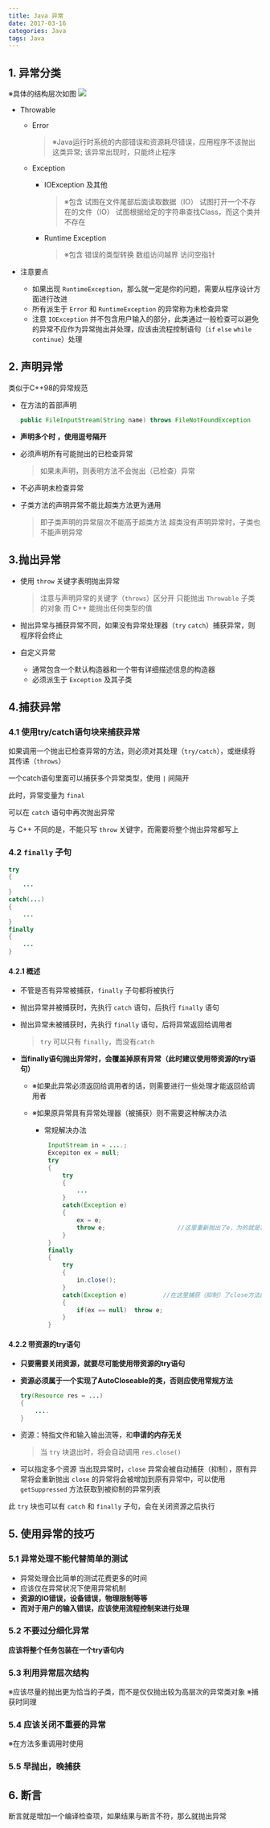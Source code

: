 ```yaml
---
title: Java 异常
date: 2017-03-16
categories: Java
tags: Java
---
```



## 1. 异常分类

※具体的结构层次如图
![](http://img.my.csdn.net/uploads/201310/29/1383051170_4167.jpeg)

<!-- more -->

- Throwable
    - Error

        > ※Java运行时系统的内部错误和资源耗尽错误，应用程序不该抛出这类异常;
        该异常出现时，只能终止程序

    - Exception
        - IOException 及其他

            > ※包含
        	试图在文件尾部后面读取数据（IO）
        	试图打开一个不存在的文件（IO）
        	试图根据给定的字符串查找Class，而这个类并不存在

        - Runtime Exception

            > ※包含
	        错误的类型转换
	        数组访问越界
	        访问空指针

- 注意要点
    - 如果出现 `RuntimeException`，那么就一定是你的问题，需要从程序设计方面进行改进
    - 所有派生于 `Error` 和 `RuntimeException` 的异常称为未检查异常
    - 注意 `IOException` 并不包含用户输入的部分，此类通过一般检查可以避免的异常不应作为异常抛出并处理，应该由流程控制语句（`if` `else` `while` `continue`）处理




## 2. 声明异常

类似于C++98的异常规范

- 在方法的首部声明

    ```java
    public FileInputStream(String name) throws FileNotFoundException
    ```

- **声明多个时 ，使用逗号隔开**
- 必须声明所有可能抛出的已检查异常

    > 如果未声明，则表明方法不会抛出（已检查）异常

- 不必声明未检查异常
- 子类方法的声明异常不能比超类方法更为通用

    > 即子类声明的异常层次不能高于超类方法
    > 超类没有声明异常时，子类也不能声明异常

## 3.抛出异常

- 使用 `throw` 关键字表明抛出异常

    > 注意与声明异常的关键字（`throws`）区分开
    > 只能抛出 `Throwable` 子类的对象
    > 而 C++ 能抛出任何类型的值

- 抛出异常与捕获异常不同，如果没有异常处理器（`try` `catch`）捕获异常，则程序将会终止
- 自定义异常
    - 通常包含一个默认构造器和一个带有详细描述信息的构造器
    - 必须派生于 `Exception` 及其子类




## 4.捕获异常

### 4.1 使用try/catch语句块来捕获异常

如果调用一个抛出已检查异常的方法，则必须对其处理（`try/catch`），或继续将其传递（`throws`）

一个catch语句里面可以捕获多个异常类型，使用 `|` 间隔开

此时，异常变量为 `final`

可以在 `catch` 语句中再次抛出异常

与 C++ 不同的是，不能只写 `throw` 关键字，而需要将整个抛出异常都写上

### 4.2 `finally` 子句

```java
try
{
	...
}
catch(...)
{
	...
}
finally
{
	...
}
```

#### 4.2.1 概述

- 不管是否有异常被捕获，`finally` 子句都将被执行
- 抛出异常并被捕获时，先执行 `catch` 语句，后执行 `finally` 语句
- 抛出异常未被捕获时，先执行 `finally` 语句，后将异常返回给调用者

    > `try` 可以只有 `finally`，而没有`catch`

- **当finally语句抛出异常时，会覆盖掉原有异常（此时建议使用带资源的try语句）**

  - ※如果此异常必须返回给调用者的话，则需要进行一些处理才能返回给调用者
  - ※如果原异常具有异常处理器（被捕获）则不需要这种解决办法

    - 常规解决办法

       ```java
        InputStream in = ....;
        Excepiton ex = null;
        try
        {
	        try
        	{
	        	...
	        }
	        catch(Exception e)
	        {
		        ex = e;
		        throw e;					//这里重新抛出了e，为的就是将这个异常返回给调用者
	        }
        }
        finally
        {
	        try
        	{
		        in.close();
	        }
	        catch(Exception e)			//在这里捕获（抑制）了close方法的异常，
	        {
		        if(ex == null)	throw e;
	        }
        }
        ```

#### 4.2.2 带资源的try语句

- **只要需要关闭资源，就要尽可能使用带资源的try语句**
- **资源必须属于一个实现了AutoCloseable的类，否则应使用常规方法**

    ```java
    try(Resource res = ...)
    {
    	....
    }
    ```

- 资源：特指文件和输入输出流等，和**申请的内存无关**

    > 当 `try` 块退出时，将会自动调用 `res.close()`

- 可以指定多个资源
当出现异常时，`close` 异常会被自动捕获（抑制），原有异常将会重新抛出
 `close` 的异常将会被增加到原有异常中，可以使用 `getSuppressed` 方法获取到被抑制的异常列表


此 `try` 块也可以有 `catch` 和 `finally` 子句，会在关闭资源之后执行

## 5. 使用异常的技巧




### 5.1 异常处理不能代替简单的测试

- 异常处理会比简单的测试花费更多的时间
- 应该仅在异常状况下使用异常机制
- **资源的IO错误，设备错误，物理限制等等**
- **而对于用户的输入错误，应该使用流程控制来进行处理**

### 5.2 不要过分细化异常

**应该将整个任务包装在一个try语句内**




### 5.3 利用异常层次结构

※应该尽量的抛出更为恰当的子类，而不是仅仅抛出较为高层次的异常类对象
※捕获时同理

### 5.4 应该关闭不重要的异常

※在方法多重调用时使用

### 5.5 早抛出，晚捕获

## 6. 断言

断言就是增加一个编译检查项，如果结果与断言不符，那么就抛出异常
